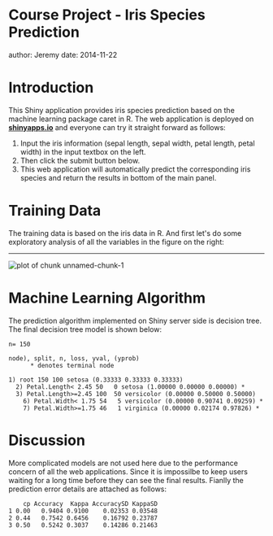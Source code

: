 


Course Project - Iris Species Prediction
========================================================
author: Jeremy
date: 2014-11-22

Introduction
========================================================

This Shiny application provides iris species prediction based on the machine learning package caret in R. The web application is deployed on [**shinyapps.io**](https://jeremy2k.shinyapps.io/shinyproject) and everyone can try it straight forward as follows: 

1. Input the iris information (sepal length, sepal width, petal length, petal width) in the input textbox on the left.  					  
2. Then click the submit button below.
3. This web application will automatically predict the corresponding iris species and return the results in bottom of the main panel. 


Training Data
========================================================
The training data is based on the iris data in R. And first let's do some exploratory analysis of all the variables in the figure on the right:

***

![plot of chunk unnamed-chunk-1](dataproduct-figure/unnamed-chunk-1.png) 

Machine Learning Algorithm
========================================================
The prediction algorithm implemented on Shiny server side is decision tree. The final decision tree model is shown below:

```
n= 150 

node), split, n, loss, yval, (yprob)
      * denotes terminal node

1) root 150 100 setosa (0.33333 0.33333 0.33333)  
  2) Petal.Length< 2.45 50   0 setosa (1.00000 0.00000 0.00000) *
  3) Petal.Length>=2.45 100  50 versicolor (0.00000 0.50000 0.50000)  
    6) Petal.Width< 1.75 54   5 versicolor (0.00000 0.90741 0.09259) *
    7) Petal.Width>=1.75 46   1 virginica (0.00000 0.02174 0.97826) *
```

Discussion
=======================================================

More complicated models are not used here due to the performance concern of all the web applications. Since it is impossilbe to keep users waiting for a long time before they can see the final results. Fianlly the prediction error details are attached as follows:



```
    cp Accuracy  Kappa AccuracySD KappaSD
1 0.00   0.9404 0.9100    0.02353 0.03548
2 0.44   0.7542 0.6456    0.16792 0.23787
3 0.50   0.5242 0.3037    0.14286 0.21463
```
